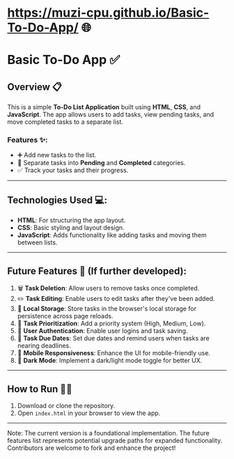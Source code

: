 # https://muzi-cpu.github.io/Basic-To-Do-App/ 🌐

# Basic To-Do App ✅

## Overview 📋

This is a simple **To-Do List Application** built using **HTML**, **CSS**, and **JavaScript**. The app allows users to add tasks, view pending tasks, and move completed tasks to a separate list.

### Features ✨:
- ➕ Add new tasks to the list.
- 📂 Separate tasks into **Pending** and **Completed** categories.
- ✅ Track your tasks and their progress.

---

## Technologies Used 💻:
- **HTML**: For structuring the app layout.
- **CSS**: Basic styling and layout design.
- **JavaScript**: Adds functionality like adding tasks and moving them between lists.

---

## Future Features 🚀 (If further developed):
1. 🗑️ **Task Deletion**: Allow users to remove tasks once completed.
2. ✏️ **Task Editing**: Enable users to edit tasks after they've been added.
3. 💾 **Local Storage**: Store tasks in the browser's local storage for persistence across page reloads.
4. 🔼 **Task Prioritization**: Add a priority system (High, Medium, Low).
5. 🔑 **User Authentication**: Enable user logins and task saving.
6. 📅 **Task Due Dates**: Set due dates and remind users when tasks are nearing deadlines.
7. 📱 **Mobile Responsiveness**: Enhance the UI for mobile-friendly use.
8. 🌙 **Dark Mode**: Implement a dark/light mode toggle for better UX.

---

## How to Run 🏃‍♂️

1. Download or clone the repository.
2. Open `index.html` in your browser to view the app.

---
Note: The current version is a foundational implementation. The future features list represents potential upgrade paths for expanded functionality. Contributors are welcome to fork and enhance the project!
